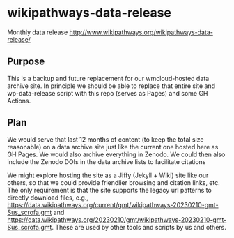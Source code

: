 # wikipathways-data-release
Monthly data release
http://www.wikipathways.org/wikipathways-data-release/

## Purpose
This is a backup and future replacement for our wmcloud-hosted data archive site. In principle we should be able to replace that entire site and wp-data-release script with this repo (serves as Pages) and some GH Actions.

## Plan
We would serve that last 12 months of content (to keep the total size reasonable) on a data archive site just like the current one hosted here as GH Pages. We would also archive everything in Zenodo. We could then also include the Zenodo DOIs in the data archive lists to facilitate citations

We might explore hosting the site as a Jiffy (Jekyll + Wiki) site like our others, so that we could provide friendlier browsing and citation links, etc. The only requirement is that the site supports the legacy url patterns to directly download files, e.g., https://data.wikipathways.org/current/gmt/wikipathways-20230210-gmt-Sus_scrofa.gmt and https://data.wikipathways.org/20230210/gmt/wikipathways-20230210-gmt-Sus_scrofa.gmt. These are used by other tools and scripts by us and others.
